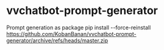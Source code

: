# vvchatbot-prompt-generator
Prompt generation as package
pip install --force-reinstall https://github.com/KobanBanan/vvchatbot-prompt-generator/archive/refs/heads/master.zip
